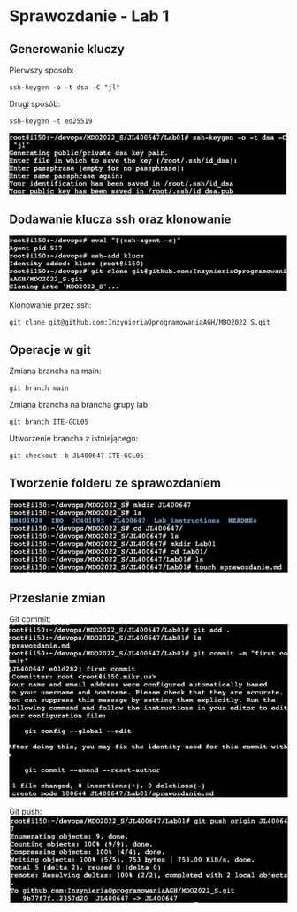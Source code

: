 # Sprawozdanie - Lab 1
## Generowanie kluczy

Pierwszy sposób:
```
ssh-keygen -o -t dsa -C "jl"
```
Drugi sposób:
```
ssh-keygen -t ed25519
```
<img src="4.png"  
alt="Tworzenie klucza ssh">
## Dodawanie klucza ssh oraz klonowanie 

<img src="1.png"  
alt="Dodawanie klucza ssh">


Klonowanie przez ssh:
```
git clone git@github.com:InzynieriaOprogramowaniaAGH/MDO2022_S.git
```

## Operacje w git

Zmiana brancha na main:
```
git branch main
```
Zmiana brancha na brancha grupy lab:
```
git branch ITE-GCL05
```
Utworzenie brancha z istniejącego:
```
git checkout -b JL400647 ITE-GCL05
```

## Tworzenie folderu ze sprawozdaniem

<img src="2.png"  
alt="Tworzenie folderu i sprawozdania">
## Przesłanie zmian

Git commit:
<img src="3.png"  
alt="git commit">

Git push:
<img src="5.png"  
alt="git push">